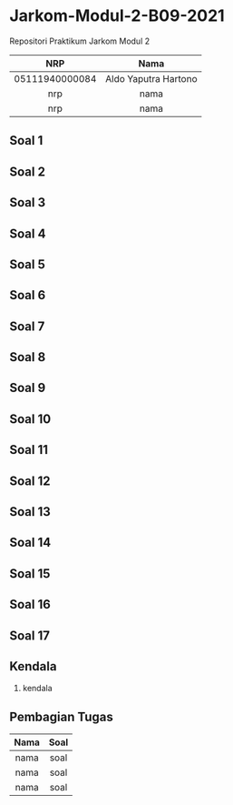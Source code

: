 # Jarkom-Modul-2-B09-2021

Repositori Praktikum Jarkom Modul 2

|NRP           |Nama                   |
|:------------:|:---------------------:|
|05111940000084|Aldo Yaputra Hartono   |
|nrp|nama|
|nrp|nama|

## Soal 1


## Soal 2


## Soal 3


## Soal 4


## Soal 5


## Soal 6


## Soal 7


## Soal 8


## Soal 9


## Soal 10


## Soal 11


## Soal 12


## Soal 13


## Soal 14


## Soal 15


## Soal 16


## Soal 17


## Kendala
1. kendala

## Pembagian Tugas
|Nama                   |Soal   |
|:---------------------:|:-----:|
|nama|soal|
|nama|soal|
|nama|soal|

